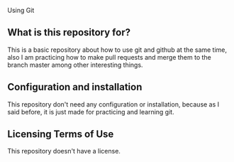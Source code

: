 Using Git

## What is this repository for?

This is a basic repository about how to use git and github at the same time, also I am practicing how to make pull requests and merge them to the branch master among other interesting things.


## Configuration and installation

This repository don't need any configuration or installation, because as I said before, it is just made for practicing and learning git.

## Licensing Terms of Use

This repository doesn't have a license.


